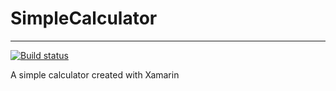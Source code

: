# SimpleCalculator

---

[![Build status](https://build.appcenter.ms/v0.1/apps/7402eef4-95c4-473c-88e0-a8b2d3e4e369/branches/master/badge)](https://appcenter.ms)

A simple calculator created with Xamarin
